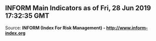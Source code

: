 ## INFORM Main Indicators as of Fri, 28 Jun 2019 17:32:35 GMT

Source: **INFORM (Index For Risk Management) - http://www.inform-index.org**